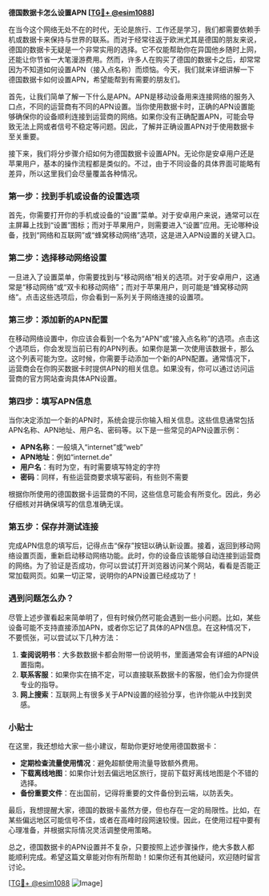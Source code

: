 **德国数据卡怎么设置APN [[TG💪+ @esim1088](https://t.me/s/esim1088)]**

在当今这个网络无处不在的时代，无论是旅行、工作还是学习，我们都需要依赖手机或数据卡来保持与世界的联系。而对于经常往返于欧洲尤其是德国的朋友来说，德国的数据卡无疑是一个非常实用的选择。它不仅能帮助你在异国他乡随时上网，还能让你节省一大笔漫游费用。然而，许多人在购买了德国的数据卡之后，却常常因为不知道如何设置APN（接入点名称）而烦恼。今天，我们就来详细讲解一下德国数据卡如何设置APN，希望能帮到有需要的朋友们。

首先，让我们简单了解一下什么是APN。APN是移动设备用来连接网络的服务入口点，不同的运营商有不同的APN设置。当你使用数据卡时，正确的APN设置能够确保你的设备顺利连接到运营商的网络。如果你没有正确配置APN，可能会导致无法上网或者信号不稳定等问题。因此，了解并正确设置APN对于使用数据卡至关重要。

接下来，我们将分步骤介绍如何为德国数据卡设置APN。无论你是安卓用户还是苹果用户，基本的操作流程都是类似的。不过，由于不同设备的具体界面可能略有差异，所以这里我们会尽量覆盖各种情况。

### 第一步：找到手机或设备的设置选项

首先，你需要打开你的手机或设备的“设置”菜单。对于安卓用户来说，通常可以在主屏幕上找到“设置”图标；而对于苹果用户，则需要进入“设置”应用。无论哪种设备，找到“网络和互联网”或“蜂窝移动网络”选项，这是进入APN设置的关键入口。

### 第二步：选择移动网络设置

一旦进入了设置菜单，你需要找到与“移动网络”相关的选项。对于安卓用户，这通常是“移动网络”或“双卡和移动网络”；而对于苹果用户，则可能是“蜂窝移动网络”。点击这些选项后，你会看到一系列关于网络连接的设置项。

### 第三步：添加新的APN配置

在移动网络设置中，你应该会看到一个名为“APN”或“接入点名称”的选项。点击这个选项后，你会发现当前已有的APN列表。如果你是第一次使用该数据卡，那么这个列表可能为空。这时候，你需要手动添加一个新的APN配置。通常情况下，运营商会在你购买数据卡时提供APN的相关信息。如果没有，你可以通过访问运营商的官方网站查询具体APN设置。

### 第四步：填写APN信息

当你决定添加一个新的APN时，系统会提示你输入相关信息。这些信息通常包括APN名称、APN地址、用户名、密码等。以下是一些常见的APN设置示例：

- **APN名称**：一般填入“internet”或“web”
- **APN地址**：例如“internet.de”
- **用户名**：有时为空，有时需要填写特定的字符
- **密码**：同样，有些运营商要求填写密码，有些则不需要

根据你所使用的德国数据卡运营商的不同，这些信息可能会有所变化。因此，务必仔细核对并确保填写的信息准确无误。

### 第五步：保存并测试连接

完成APN信息的填写后，记得点击“保存”按钮以确认新设置。接着，返回到移动网络设置页面，重新启动移动网络功能。此时，你的设备应该能够自动连接到运营商的网络。为了验证是否成功，你可以尝试打开浏览器访问某个网站，看看是否能正常加载网页。如果一切正常，说明你的APN设置已经成功了！

### 遇到问题怎么办？

尽管上述步骤看起来简单明了，但有时候仍然可能会遇到一些小问题。比如，某些设备可能不支持直接添加APN，或者你忘记了具体的APN信息。在这种情况下，不要慌张，可以尝试以下几种方法：

1. **查阅说明书**：大多数数据卡都会附带一份说明书，里面通常会有详细的APN设置指南。
2. **联系客服**：如果你实在搞不定，可以直接联系数据卡的客服，他们会为你提供专业的指导。
3. **网上搜索**：互联网上有很多关于APN设置的经验分享，也许你能从中找到灵感。

### 小贴士

在这里，我还想给大家一些小建议，帮助你更好地使用德国数据卡：

- **定期检查流量使用情况**：避免超额使用流量导致额外费用。
- **下载离线地图**：如果你计划去偏远地区旅行，提前下载好离线地图是个不错的选择。
- **备份重要文件**：在出国前，记得将重要的文件备份到云端，以防丢失。

最后，我想提醒大家，德国的数据卡虽然方便，但也存在一定的局限性。比如，在某些偏远地区可能信号不佳，或者在高峰时段网速较慢。因此，在使用过程中要有心理准备，并根据实际情况灵活调整使用策略。

总之，德国数据卡的APN设置并不复杂，只要按照上述步骤操作，绝大多数人都能顺利完成。希望这篇文章能对你有所帮助！如果你还有其他疑问，欢迎随时留言讨论。

[[TG💪+ @esim1088](https://t.me/s/esim1088) ![Image](https://i.postimg.cc/4NQfJmqS/Snipaste-2025-05-13-00-14-12.png)]